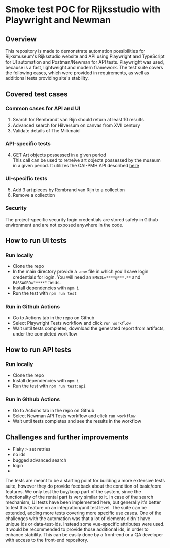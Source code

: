 # Smoke test POC for Rijksstudio with Playwright and Newman

## Overview
This repository is made to demonstrate automation possibilities for Rijksmuseum's Rijksstudio website and API using Playwright
and TypeScript for UI automation and Postman/Newman for API tests. Playwright was used, because is a fast, lightweight and modern framework.
The test suite covers the following cases, which were provided in requirements, as well as additional tests providing site's stability.

## Covered test cases
### Common cases for API and UI
1. Search for  Rembrandt van Rijn should return at least 10 results
2. Advanced search for Hilversum on canvas from XVII century
3. Validate details of The Milkmaid

### API-specific tests
4. GET Art objects possessed in a given period   
    This call can be used to retreive art objects possessed by the museum in a given period.
It utilizes the OAI-PMH API described [here](https://data.rijksmuseum.nl/object-metadata/harvest/)

### UI-specific tests
5. Add 3 art pieces by Rembrand van Rijn to a collection
6. Remove a collection


### Security
The project-specific security login credentials are stored safely in Github environment and are not exposed anywhere in the code.

## How to run UI tests
### Run locally
- Clone the repo
- In the main directory provide a `.env` file in which you'll save login credentials for login. You will need an `EMAIL=****@***.**` and `PASSWORD="****"` fields. 
- Install dependencies with `npm i`
- Run the test with `npm run test`

### Run in Github Actions
- Go to Actions tab in the repo on Github
- Select Playwright Tests workflow and click `run workflow`
- Wait until tests completes, download the generated report from artifacts, under the completed workflow

## How to run API tests
### Run locally
- Clone the repo
- Install dependencies with `npm i`
- Run the test with `npm run test:api`

### Run in Github Actions
- Go to Actions tab in the repo on Github
- Select Newman API Tests workflow and click `run workflow`
- Wait until tests completes and see the results in the workflow

## Challenges and further improvements
- Flaky > set retries
- no ids
- bugged advanced search
- login
- 
The tests are meant to be a starting point for building a more extensive tests suite, however 
they do provide feedback about the condition of basic/core features. We only test the buy/koop part of the
system, since the functionality of the rental part is very similar to it.
In case of the search mechanism, UI tests have been implemented here, but generally it's better to test this feature on an integration/unit test level.
The suite can be extended, adding more tests covering more specific use cases.
One of the challenges with the automation was that a lot of elements didn't have unique ids or data-test-ids. Instead some vue-specific attributes were used. It would be recommended to provide those additional ids, in order to enhance stability. This can be easily done by a front-end or a QA developer with access to the front-end repository. 

